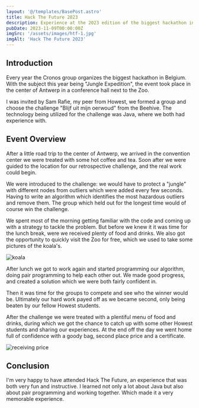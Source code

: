 ```yaml
---
layout: '@/templates/BasePost.astro'
title: Hack The Future 2023
description: Experience at the 2023 edition of the biggest hackathon in Belgium, organized by the Cronos Group.
pubDate: 2023-11-09T00:00:00Z
imgSrc: '/assets/images/htf-1.jpg'
imgAlt: 'Hack The Future 2023'
---
```


## Introduction

Every year the Cronos group organizes the biggest hackathon in Belgium. With the subject this year being "Jungle Expedition", 
the event took place in the center of Antwerp in a conference hall next to the Zoo.

I was invited by Sam Rafie, my peer from Howest, we formed a group and choose the challenge "Blijf uit mijn oerwoud" from the Beehive.
The technology being utilized for the challenge was Java, where we both had experience with.

## Event Overview

After a little road trip to the center of Antwerp, we arrived in the convention center we were treated with some hot coffee and tea. 
Soon after we were guided to the location for our retrospective challenge, and the real work could begin.

We were introduced to the challenge: we would have to protect a "jungle" with different nodes from outliers which were added every few seconds. 
Having to write an algorithm which identifies the most hazardous outliers and remove them. The group which held out for the longest time would of course win the challenge.

We spent most of the morning getting familiar with the code and coming up with a strategy to tackle the problem. 
But before we knew it it was time for the lunch break, were we received plenty of food and drinks. 
We also got the opportunity to quickly visit the Zoo for free, which we used to take some pictures of the koala's.

![koala](/assets/images/htf-3.jpg)

After lunch we got to work again and started programming our algorithm, doing pair programming to help each other out. 
We made good progress, and created a solution which we were both fairly confident in.

Then it was time for the groups to compete and see who the winner would be. 
Ultimately our hard work payed off as we became second, only being beaten by our fellow Howest students.

After the challenge we were treated with a plentiful menu of food and drinks, during which we got the chance to catch up with some other Howest students and sharing our experiences.
At the end off the day we went home full of confidence with a goody bag, second place price and a certificate.

![receiving price](/assets/images/htf-2.jpg)

## Conclusion

I'm very happy to have attended Hack The Future, an experience that was both very fun and instructive. 
I learned not only a lot about Java but also about pair programming and working together.
Which made it a very memorable experience.